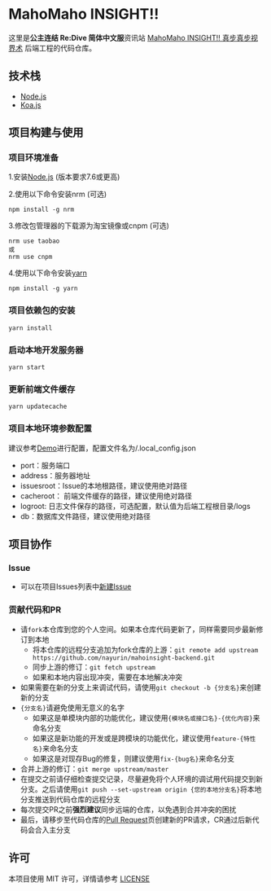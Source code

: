 # MahoMaho INSIGHT!!
这里是**公主连结 Re:Dive 简体中文服**资讯站 [MahoMaho INSIGHT!! 真步真步视界术](https://mahomaho-insight.info) 后端工程的代码仓库。

## 技术栈
- [Node.js](https://nodejs.org/zh-cn/)
- [Koa.js](https://github.com/koajs/koa/)

## 项目构建与使用
### 项目环境准备
1.安装[Node.js](https://nodejs.org/zh-cn/) (版本要求7.6或更高)

2.使用以下命令安装nrm (可选)
```
npm install -g nrm
```
3.修改包管理器的下载源为淘宝镜像或cnpm (可选)
```
nrm use taobao
或
nrm use cnpm
```
4.使用以下命令安装[yarn](https://classic.yarnpkg.com/zh-Hans/)
```
npm install -g yarn
```

### 项目依赖包的安装
```
yarn install
```

### 启动本地开发服务器
```
yarn start
```

### 更新前端文件缓存
```
yarn updatecache
```

### 项目本地环境参数配置
建议参考[Demo](https://github.com/nayurin/mahoinsight-backend/blob/master/.local_config.demo)进行配置，配置文件名为/.local_config.json
* port：服务端口
* address：服务器地址
* issuesroot：Issue的本地根路径，建议使用绝对路径
* cacheroot： 前端文件缓存的路径，建议使用绝对路径
* logroot: 日志文件保存的路径，可选配置，默认值为后端工程根目录/logs
* db：数据库文件路径，建议使用绝对路径

## 项目协作
### Issue
- 可以在项目Issues列表中[新建Issue](https://github.com/nayurin/mahoinsight-backend/issues/new)

### 贡献代码和PR
- 请```fork```本仓库到您的个人空间。如果本仓库代码更新了，同样需要同步最新修订到本地
  * 将本仓库的远程分支追加为fork仓库的上游：```git remote add upstream https://github.com/nayurin/mahoinsight-backend.git```
  * 同步上游的修订：```git fetch upstream```
  * 如果和本地内容出现冲突，需要在本地解决冲突
- 如果需要在新的分支上来调试代码，请使用```git checkout -b {分支名}```来创建新的分支
- ```{分支名}```请避免使用无意义的名字
  * 如果这是单模块内部的功能优化，建议使用```{模块名或接口名}-{优化内容}```来命名分支
  * 如果这是新功能的开发或是跨模块的功能优化，建议使用```feature-{特性名}```来命名分支
  * 如果这是对现存Bug的修复，则建议使用```fix-{bug名}```来命名分支
- 合并上游的修订：```git merge upstream/master```
- 在提交之前请仔细检查提交记录，尽量避免将个人环境的调试用代码提交到新分支。之后请使用```git push --set-upstream origin {您的本地分支名}```将本地分支推送到代码仓库的远程分支
- 每次提交PR之前**强烈建议**同步远端的仓库，以免遇到合并冲突的困扰
- 最后，请移步至代码仓库的[Pull Request](https://github.com/nayurin/mahoinsight-backend/pulls)页创建新的PR请求，CR通过后新代码会合入主分支

## 许可
本项目使用 MIT 许可，详情请参考 [LICENSE](https://github.com/nayurin/mahoinsight-backend/blob/master/LICENSE)